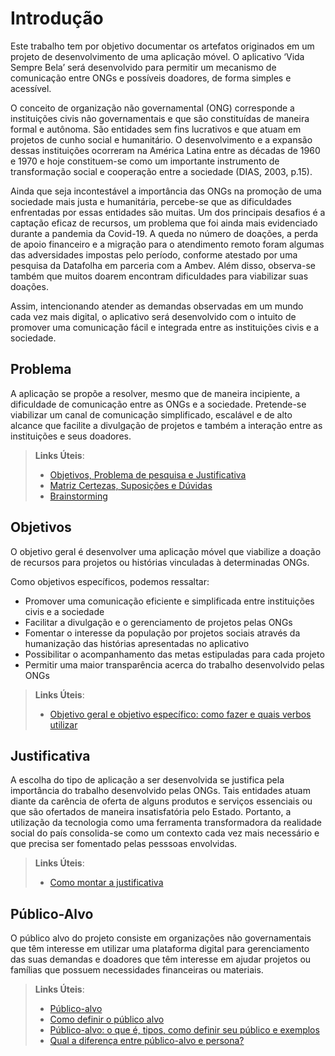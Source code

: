 # Introdução

Este trabalho tem por objetivo documentar os artefatos originados em um projeto de desenvolvimento de uma aplicação móvel. O aplicativo ‘Vida Sempre Bela’ será desenvolvido para permitir um mecanismo de comunicação entre ONGs e possíveis doadores, de forma simples e acessível.

O conceito de organização não governamental (ONG) corresponde a instituições civis não governamentais e que são constituídas de maneira formal e autônoma. São entidades sem fins lucrativos e que atuam em projetos de cunho social e humanitário. O desenvolvimento e a expansão dessas instituições ocorreram na América Latina entre as décadas de 1960 e 1970 e hoje constituem-se como um importante instrumento de transformação social e cooperação entre a sociedade (DIAS, 2003, p.15).

Ainda que seja incontestável a importância das ONGs na promoção de uma sociedade mais justa e humanitária, percebe-se que as dificuldades enfrentadas por essas entidades são muitas. Um dos principais desafios é a captação eficaz de recursos, um problema que foi ainda mais evidenciado durante a pandemia da Covid-19. A queda no número de doações, a perda de apoio financeiro e a migração para o atendimento remoto foram algumas das adversidades impostas pelo período, conforme atestado por uma pesquisa da Datafolha em parceria com a Ambev. Além disso, observa-se também que muitos doarem encontram dificuldades para viabilizar suas doações. 

Assim, intencionando atender as demandas observadas em um mundo cada vez mais digital, o aplicativo será desenvolvido com o intuito de promover uma comunicação fácil e integrada entre as instituições civis e a sociedade.

## Problema

A aplicação se propõe a resolver, mesmo que de maneira incipiente, a dificuldade de comunicação entre as ONGs e a sociedade. Pretende-se viabilizar um canal de comunicação simplificado, escalável e de alto alcance que facilite a divulgação de projetos e também a interação entre as instituições e seus doadores. 

> **Links Úteis**:
> - [Objetivos, Problema de pesquisa e Justificativa](https://medium.com/@versioparole/objetivos-problema-de-pesquisa-e-justificativa-c98c8233b9c3)
> - [Matriz Certezas, Suposições e Dúvidas](https://medium.com/educa%C3%A7%C3%A3o-fora-da-caixa/matriz-certezas-suposi%C3%A7%C3%B5es-e-d%C3%BAvidas-fa2263633655)
> - [Brainstorming](https://www.euax.com.br/2018/09/brainstorming/)

## Objetivos

O objetivo geral é desenvolver uma aplicação móvel que viabilize a doação de recursos para projetos ou histórias vinculadas à determinadas ONGs.

Como objetivos específicos, podemos ressaltar:

* Promover uma comunicação eficiente e simplificada entre instituições civis e a sociedade
* Facilitar a divulgação e o gerenciamento de projetos pelas ONGs
* Fomentar o interesse da população por projetos sociais através da humanização das histórias apresentadas no aplicativo
* Possibilitar o acompanhamento das metas estipuladas para cada projeto
* Permitir uma maior transparência acerca do trabalho desenvolvido pelas ONGs
 
> **Links Úteis**:
> - [Objetivo geral e objetivo específico: como fazer e quais verbos utilizar](https://blog.mettzer.com/diferenca-entre-objetivo-geral-e-objetivo-especifico/)

## Justificativa

A escolha do tipo de aplicação a ser desenvolvida se justifica pela importância do trabalho desenvolvido pelas ONGs. Tais entidades atuam diante da carência de oferta de alguns produtos e serviços essenciais ou que são ofertados de maneira insatisfatória pelo Estado. Portanto, a utilização da tecnologia como uma ferramenta transformadora da realidade social do país consolida-se como um contexto cada vez mais necessário e que precisa ser fomentado pelas pesssoas envolvidas.

> **Links Úteis**:
> - [Como montar a justificativa](https://guiadamonografia.com.br/como-montar-justificativa-do-tcc/)

## Público-Alvo

O público alvo do projeto consiste em organizações não governamentais que têm interesse em utilizar uma plataforma digital para gerenciamento das suas demandas e doadores que têm interesse em ajudar projetos ou famílias que possuem necessidades financeiras ou materiais.

> **Links Úteis**:
> - [Público-alvo](https://blog.hotmart.com/pt-br/publico-alvo/)
> - [Como definir o público alvo](https://exame.com/pme/5-dicas-essenciais-para-definir-o-publico-alvo-do-seu-negocio/)
> - [Público-alvo: o que é, tipos, como definir seu público e exemplos](https://klickpages.com.br/blog/publico-alvo-o-que-e/)
> - [Qual a diferença entre público-alvo e persona?](https://rockcontent.com/blog/diferenca-publico-alvo-e-persona/)
